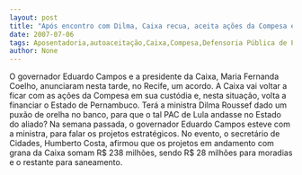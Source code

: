 ```yaml
---
layout: post
title: "Após encontro com Dilma, Caixa recua, aceita ações da Compesa e volta a financiar o Estado"
date: 2007-07-06
tags: Aposentadoria,autoaceitação,Caixa,Compesa,Defensoria Pública de Pernambuco,Dilma,encontro,Estado,recua
author: None
---
```

O governador Eduardo Campos e a presidente da Caixa, Maria Fernanda Coelho, anunciaram nesta tarde, no Recife, um acordo.
A Caixa vai voltar a ficar com as a&ccedil;&otilde;es da Compesa em sua cust&oacute;dia e, nesta situa&ccedil;&atilde;o, volta a financiar o Estado de Pernambuco.
Ter&aacute; a ministra Dilma Roussef dado um pux&atilde;o de orelha no banco, para que o tal PAC de Lula andasse no Estado do aliado? Na semana passada, o governador Eduardo Campos esteve com a ministra, para falar os projetos estrat&eacute;gicos.
No evento, o secret&aacute;rio de Cidades, Humberto Costa, afirmou que os projetos em andamento com grana da Caixa somam R$ 238 milh&otilde;es, sendo R$ 28 milh&otilde;es para moradias e o restante para saneamento. 
